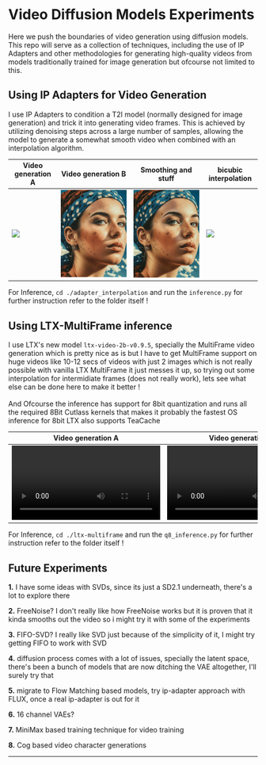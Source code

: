 # Video Diffusion Models Experiments

Here we push the boundaries of video generation using diffusion models. This repo will serve as a collection of techniques, including the use of IP Adapters and other methodologies for generating high-quality videos from models traditionally trained for image generation but ofcourse not limited to this.

## Using IP Adapters for Video Generation

I use IP Adapters to condition a T2I model (normally designed for image generation) and trick it into generating video frames. This is achieved by utilizing denoising steps across a large number of samples, allowing the model to generate a somewhat smooth video when combined with an interpolation algorithm.

| Video generation A | Video generation B | Smoothing and stuff | bicubic interpolation | 
| ------------------ | ------------------ | ------------------- | --------------------- | 
| ![](./assets/rnoised_prev.gif) | ![](./assets/ipsscaled.gif) | ![](./assets/stabilized_video.gif) | ![](./assets/bicubic_smoothing.gif) |

For Inference, `cd ./adapter_interpolation` and run the `inference.py` for further instruction refer to the folder itself !

## Using LTX-MultiFrame inference
I use LTX's new model `ltx-video-2b-v0.9.5`, specially the MultiFrame video generation which is pretty nice as is but I have to get MultiFrame support on huge videos like 10-12 secs of videos with just 2 images which is not really possible with vanilla LTX MultiFrame it just messes it up, so trying out some interpolation for intermidiate frames (does not really work), lets see what else can be done here to make it better ! <br><br>
And Ofcourse the inference has support for 8bit quantization and runs all the required 8Bit Cutlass kernels that makes it probably the fastest OS inference for 8bit LTX also supports TeaCache 

| Video generation A | Video generation B | Interpolation (Failed)  | 2 frame disaster | 
| ------------------ | ------------------ | ------------------- | --------------------- | 
| ![](./assets/video_output_0_a-beautiful-vase-of-glass-with-a_1234_1024x1024x96_0.mp4) | ![](./assets/video_output_0_a-beautiful-vase-of-glass-with-a_134_1024x1024x96_1.mp4) | ![](./assets/video_output_0_a-beautiful-vase-of-glass-with-a_13434_1024x1024x96_0.mp4) | ![](./assets/video_output_0_a-beautifull-girl-transforming_1234_1024x768x96_0-Copy1.mp4) |

For Inference, `cd ./ltx-multiframe` and run the `q8_inference.py` for further instruction refer to the folder itself !

## Future Experiments

**1.** I have some ideas with SVDs, since its just a SD2.1 underneath, there's a lot to explore there

**2.** FreeNoise? I don't really like how FreeNoise works but it is proven that it kinda smooths out the video so i might try it with some of the experiments 

**3.** FIFO-SVD? I really like SVD just because of the simplicity of it, I might try getting FIFO to work with SVD

**4.** diffusion process comes with a lot of issues, specially the latent space, there's been a bunch of models that are now ditching the VAE altogether, I'll surely try that

**5.** migrate to Flow Matching based models, try ip-adapter approach with FLUX, once a real ip-adapter is out for it 

**6.** 16 channel VAEs?  

**7.** MiniMax based training technique for video training 

**8.** Cog based video character generations 

---

